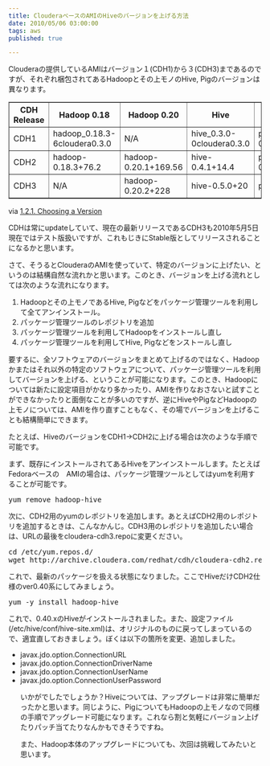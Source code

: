 ```yaml
---
title: ClouderaベースのAMIのHiveのバージョンを上げる方法
date: 2010/05/06 03:00:00
tags: aws
published: true

---
```


<p>Clouderaの提供しているAMIはバージョン１(CDH1)から３(CDH3)まであるのですが、それぞれ梱包されてあるHadoopとその上モノのHive, Pigのバージョンは異なります。</p>

<div>
<table border="1">
<thead>
<tr>
<th>CDH Release</th>
<th>Hadoop 0.18</th>
<th>Hadoop 0.20</th>
<th>Hive</th>
<th>Pig</th>
</tr>
</thead>

<tbody>
<tr>
<td>CDH1</td>
<td>hadoop_0.18.3-6cloudera0.3.0</td>
<td>N/A</td>
<td>hive_0.3.0-0cloudera0.3.0</td>
<td>pig_0.2.0-0cloudera0.3.0</td>
</tr>

<tr>
<td>CDH2</td>
<td>hadoop-0.18.3+76.2</td>
<td>hadoop-0.20.1+169.56</td>
<td>hive-0.4.1+14.4</td>
<td>pig-0.5.0+11.1</td>
</tr>

<tr>
<td>CDH3</td>
<td>N/A</td>
<td>hadoop-0.20.2+228</td>
<td>hive-0.5.0+20</td>
<td>pig-0.5.0+30</td>
</tr>

</tbody>
</table>

<p> via <a href="http://archive.cloudera.com/docs/_choosing_a_version.html">1.2.1. Choosing a Version</a></p>
</div>

<p>CDHは常にupdateしていて、現在の最新リリースであるCDH3も2010年5月5日現在ではテスト版扱いですが、これもじきにStable版としてリリースされることになるかと思います。</p>

<p>さて、そうるとClouderaのAMIを使っていて、特定のバージョンに上げたい、というのは結構自然な流れかと思います。このとき、バージョンを上げる流れとしては次のような流れになります。</p>

<p><ol>
<li>Hadoopとその上モノであるHive, Pigなどをパッケージ管理ツールを利用して全てアンインストール。</li>
<li>パッケージ管理ツールのレポジトリを追加</li>
<li>パッケージ管理ツールを利用してHadoopをインストールし直し</li>
<li>パッケージ管理ツールを利用してHive, Pigなどをンストールし直し</li>
</ol></p>

<p>要するに、全ソフトウェアのバージョンをまとめて上げるのではなく、Hadoopかまたはそれ以外の特定のソフトウェアについて、パッケージ管理ツールを利用してバージョンを上げる、ということが可能になります。このとき、Hadoopについては新たに設定項目がかなり多かったり、AMIを作りなおさないと試すことができなかったりと面倒なことが多いのですが、逆にHiveやPigなどHadoopの上モノについては、AMIを作り直すこともなく、その場でバージョンを上げることも結構簡単にできます。</p>

<p>たとえば、HiveのバージョンをCDH1→CDH2に上げる場合は次のような手順で可能です。</p>

<p>まず、既存にインストールされてあるHiveをアンインストールします。たとえばFedoraベースの　AMIの場合は、パッケージ管理ツールとしてはyumを利用することが可能です。</p>

<p><pre>
yum remove hadoop-hive
</pre></p>

<p>次に、CDH2用のyumのレポジトリを追加します。あとえばCDH2用のレポジトリを追加するときは、こんなかんじ。CDH3用のレポジトリを追加したい場合は、URLの最後をcloudera-cdh3.repoに変更ください。</p>

<p><pre>
cd /etc/yum.repos.d/
wget http://archive.cloudera.com/redhat/cdh/cloudera-cdh2.repo
</pre></p>

<p>これで、最新のパッケージを扱える状態になりました。ここでHiveだけCDH2仕様のver0.40系にしてみましょう。</p>

<p><pre>
yum -y install hadoop-hive
</pre></p>

<p>これで、0.40.xのHiveがインストールされました。また、設定ファイル(/etc/hive/conf/hive-site.xml)は、オリジナルのものに戻ってしまっているので、適宜直しておきましょう。ぼくは以下の箇所を変更、追加しました。</p>

<p><ul>
<li>javax.jdo.option.ConnectionURL</li>
<li>javax.jdo.option.ConnectionDriverName</li>
<li>javax.jdo.option.ConnectionUserName</li>
<li>javax.jdo.option.ConnectionUserPassword</li>
</ul</p>

<p>いかがでしたでしょうか？Hiveについては、アップグレードは非常に簡単だったかと思います。同じように、PigについてもHadoopの上モノなので同様の手順でアッグレード可能になります。これなら割と気軽にバージョン上げたりパッチ当てたりなんかもできそうですね。</p>

<p>また、Hadoop本体のアップグレードについても、次回は挑戦してみたいと思います。</p>


